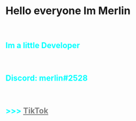 <h1 stlye="color: cyan;">Hello everyone Im Merlin</h1><br>
<h2 style="color: cyan;">Im a little Developer</h2><br>
<h2 style="color: cyan;">Discord: merlin#2528</h2><br>
<h2 style="color: cyan;">>>> <a style="color: gray;" href="https://tiktok.com/@merlin_dev">TikTok</a></h2>
